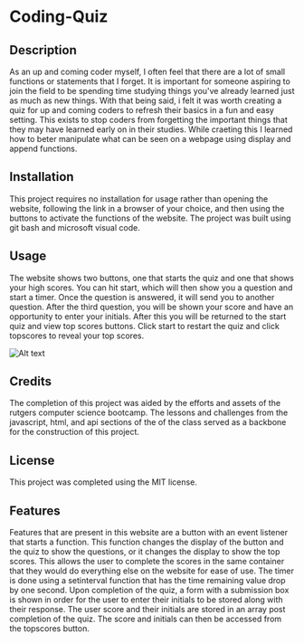 # Coding-Quiz

## Description

As an up and coming coder myself, I often feel that there are a lot of small functions or statements that I forget. It is important for someone aspiring to join the field to be spending time studying things you've already learned just as much as new things. With that being said, i felt it was worth creating a quiz for up and coming coders to refresh their basics in a fun and easy setting. This exists to stop coders from forgetting the important things that they may have learned early on in their studies. While craeting this I learned how to beter manipulate what can be seen on a webpage using display and append functions.

## Installation

This project requires no installation for usage rather than opening the website, following the link in a browser of your choice, and then using the buttons to activate the functions of the website. The project was built using git bash and microsoft visual code.

## Usage

The website shows two buttons, one that starts the quiz and one that shows your high scores. You can hit start, which will then show you a question and start a timer. Once the question is answered, it will send you to another question. After the third question, you will be shown your score and have an opportunity to enter your initials. After this you will be returned to the start quiz and view top scores buttons. Click start to restart the quiz and click topscores to reveal your top scores.

![Alt text](/Module4/Assets/screenshot.PNG)

## Credits

The completion of this project was aided by the efforts and assets of the rutgers computer science bootcamp. The lessons and challenges from the javascript, html, and api sections of the of the class served as a backbone for the construction of this project.

## License

This project was completed using the MIT license.


## Features

Features that are present in this website are a button with an event listener that starts a function. This function changes the display of the button and the quiz to show the questions, or it changes the display to show the top scores. This allows the user to complete the scores in the same container that they would do everything else on the website for ease of use. The timer is done using a setinterval function that has the time remaining value drop by one second. Upon completion of the quiz, a form with a submission box is shown in order for the user to enter their initials to be stored along with their response. The user score and their initials are stored in an array post completion of the quiz. The score and initials can then be accessed from the topscores button.